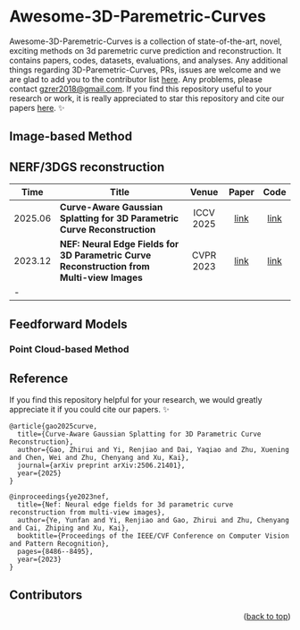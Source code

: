 # Awesome-3D-Paremetric-Curves
Awesome-3D-Paremetric-Curves is a collection of state-of-the-art, novel, exciting methods on 3d paremetric curve prediction and reconstruction. It contains papers, codes, datasets, evaluations, and analyses. Any additional things regarding 3D-Paremetric-Curves, PRs, issues are welcome and we are glad to add you to the contributor list [here](#contributors). Any problems, please contact gzrer2018@gmail.com. If you find this repository useful to your research or work, it is really appreciated to star this repository and cite our papers [here](#Reference). :sparkles:




## Image-based Method

## NERF/3DGS reconstruction

| Time    | Title                                                        | Venue |                  Paper                   |                             Code                             |
| ------- | ------------------------------------------------------------ | :---: | :--------------------------------------: | :----------------------------------------------------------: |
| 2025.06 | **Curve-Aware Gaussian Splatting for 3D Parametric Curve Reconstruction** | ICCV 2025  | [link](https://arxiv.org/abs/2506.21401) | [link](https://github.com/zhirui-gao/Curve-Gaussian) |
| 2023.12| **NEF: Neural Edge Fields for 3D Parametric Curve Reconstruction from Multi-view Images**| CVPR 2023| [link](https://arxiv.org/abs/2506.21401) | [link](https://github.com/yunfan1202/NEF_code) |
 |- |





## Feedforward Models

### Point Cloud-based Method



## Reference

If you find this repository helpful for your research, we would greatly appreciate it if you could cite our papers. :sparkles:

```
@article{gao2025curve,
  title={Curve-Aware Gaussian Splatting for 3D Parametric Curve Reconstruction},
  author={Gao, Zhirui and Yi, Renjiao and Dai, Yaqiao and Zhu, Xuening and Chen, Wei and Zhu, Chenyang and Xu, Kai},
  journal={arXiv preprint arXiv:2506.21401},
  year={2025}
}

@inproceedings{ye2023nef,
  title={Nef: Neural edge fields for 3d parametric curve reconstruction from multi-view images},
  author={Ye, Yunfan and Yi, Renjiao and Gao, Zhirui and Zhu, Chenyang and Cai, Zhiping and Xu, Kai},
  booktitle={Proceedings of the IEEE/CVF Conference on Computer Vision and Pattern Recognition},
  pages={8486--8495},
  year={2023}
}

```


## Contributors


<p align="right">(<a href="#top">back to top</a>)</p>

